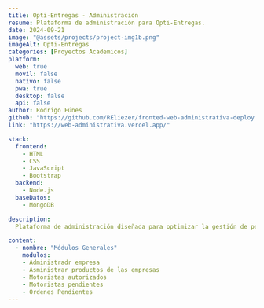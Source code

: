 ```yaml
---
title: Opti-Entregas - Administración
resume: Plataforma de administración para Opti-Entregas.
date: 2024-09-21
image: "@assets/projects/project-img1b.png"
imageAlt: Opti-Entregas
categories: [Proyectos Academicos]
platform:
  web: true
  movil: false
  nativo: false
  pwa: true
  desktop: false
  api: false
author: Rodrigo Fúnes
github: "https://github.com/REliezer/fronted-web-administrativa-deploy.git"
link: "https://web-administrativa.vercel.app/"

stack:
  frontend:
    - HTML
    - CSS
    - JavaScript
    - Bootstrap
  backend:
    - Node.js
  baseDatos:
    - MongoDB

description:
  Plataforma de administración diseñada para optimizar la gestión de pedidos y comercios asociados. A través de un panel intuitivo, los administradores pueden supervisar el estado de las órdenes, actualizar información de productos y controlar las diferentes categorías disponibles. Con herramientas de seguimiento de envíos, Opti-Entregas facilita la organización y mejora la eficiencia del servicio de delivery. 

content:
  - nombre: "Módulos Generales"
    modulos:
    - Administradr empresa
    - Asministrar productos de las empresas
    - Motoristas autorizados
    - Motoristas pendientes
    - Ordenes Pendientes
---
```

